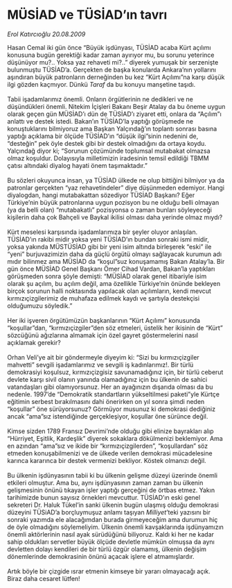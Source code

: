# MÜSİAD ve TÜSİAD’ın tavrı

*Erol Katırcıoğlu 20.08.2009*

<div class="taraf_structure_2col_1zq">
<div class="margen_n">



 <p>Hasan Cemal iki gün önce “Büyük işdünyası, TÜSİAD acaba Kürt açılımı konusuna bugün gerektiği kadar zaman ayırıyor mu, bu sorunu yeterince düşünüyor mu?.. Yoksa yaz rehaveti mi?..” diyerek yumuşak bir serzenişte bulunmuştu TÜSİAD’a. Gerçekten de başka konularda Ankara’nın yollarını aşındıran büyük patronların derneğinden bu kez “Kürt Açılımı”na karşı düşük ilgi gözden kaçmıyor. Dünkü <i>Taraf</i> da bu konuyu manşetine taşıdı. <br/><br/>Tabii işadamlarımız önemli. Onların örgütlerinin ne dedikleri ve ne düşündükleri önemli. Nitekim İçişleri Bakanı Beşir Atalay da bu öneme uygun olarak geçen gün MÜSİAD’ı dün de TÜSİAD’ı ziyaret etti, onlara da “Açılım”ı anlattı ve destek istedi. Bakan’ın TÜSİAD’la yaptığı görüşmede ne konuştuklarını bilmiyoruz ama Başkan Yalçındağ’ın toplantı sonrası basına yaptığı açıklama bir ölçüde TÜSİAD’ın “düşük ilgi”sinin nedenini de, “desteğin” pek öyle destek gibi bir destek olmadığını da ortaya koydu. Yalçındağ diyor ki; “Sorunun çözümünde toplumsal mutabakat olmazsa olmaz koşuldur. Dolayısıyla milletimizin iradesinin temsil edildiği TBMM çatısı altındaki diyalog hayati önem taşımaktadır.” <br/><br/>Bu sözleri okuyunca insan, ya TÜSİAD ülkede ne olup bittiğini bilmiyor ya da patronlar gerçekten “yaz rehavetindeler” diye düşünmeden edemiyor. Hangi diyalogdan, hangi mutabakattan sözediyor TÜSİAD Başkanı? Eğer Türkiye’nin büyük patronlarına uygun pozisyon bu ne olduğu belli olmayan (ya da belli olan) “mutabakatlı” pozisyonsa o zaman bunları söyleyeceği kişilerin daha çok Bahçeli ve Baykal ikilisi olması daha yerinde olmaz mıydı? <br/><br/>Kürt meselesi karşısında işadamlarımıza bir şeyler oluyor anlaşılan. TÜSİAD’ın rakibi midir yoksa yeni TÜSİAD’ın bundan sonraki ismi midir, yoksa yakında MÜSTÜSİAD gibi bir yeni isim altında birleşerek “eski” ile “yeni” burjuvazimizin daha da güçlü örgütü olmayı sağlayacak kurumun adı mıdır bilinmez ama MÜSİAD da “koşul”suz konuşamamış Bakan Atalay’la. Bir gün önce MÜSİAD Genel Başkanı Ömer Cihad Vardan, Bakan’la yaptıkları görüşmeden sonra şöyle demişti: “MÜSİAD olarak genel itibariyle isim olarak şu açılım, bu açılım değil, ama özellikle Türkiye’nin önünde bekleyen birçok sorunun halli noktasında yapılacak olan açılımların, kendi mevcut kırmızıçizgilerimiz de muhafaza edilmek kaydı ve şartıyla destekçisi olduğumuzu söyledik.” <br/><br/>Her iki işveren örgütümüzün başkanlarının “Kürt Açılımı” konusunda “koşullar”dan, “kırmızıçizgiler”den söz etmeleri, üstelik her ikisinin de “Kürt” sözcüğünü ağızlarına almamak için özel gayret göstermelerini nasıl açıklamak gerekir? <br/><br/>Orhan Veli’ye ait bir göndermeyle diyeyim ki: “Sizi bu kırmızıçizgiler mahvetti” sevgili işadamlarımız ve sevgili iş kadınlarımız!. Bir türlü demokrasiyi koşulsuz, kırmızıçizgisiz savunamadığınız için, bir türlü ceberut devlete karşı sivil olanın yanında olamadığınız için bu ülkenin de sahici vatandaşları gibi olamıyorsunuz. Her an ayağınızın dışarıda olması da bu nedenle. 1997’de “Demokratik standartların yükseltilmesi paketi”yle Kürtçe eğitimin serbest bırakılmasını dahi önerirken on yıl sonra şimdi neden “koşullar” öne sürüyorsunuz? Görmüyor musunuz ki demokrasi dediğiniz ancak “ama”sız istendiğinde gerçekleşiyor, koşullar öne sürünce değil. <br/><br/>Kimse sizden 1789 Fransız Devrimi’nde olduğu gibi elinize bayrakları alıp “Hürriyet, Eşitlik, Kardeşlik” diyerek sokaklara dökülmenizi beklemiyor. Ama en azından “ama”sız ve ikide bir “kırmızıçizgilerden”, “koşullardan” söz etmeden konuşabilmenizi ve de ülkede verilen demokrasi mücadelesine karınca kararınca bir destek vermenizi bekliyor. Köstek olmanızı değil. <br/><br/>Bu ülkenin işdünyasının tabii ki bu ülkenin gelişme düzeyi üzerinde önemli etkileri olmuştur. Ama bu, aynı işdünyasının zaman zaman bu ülkenin gelişmesinin önünü tıkayan işler yaptığı gerçeğini de örtbas etmez. Yakın tarihimizde bunun sayısız örnekleri mevcuttur. TÜSİAD’ın eski genel sekreteri Dr. Haluk Tükel’in sanki ülkenin bugün ulaşmış olduğu demokrasi düzeyini TÜSiAD’a borçluymuşuz anlamı taşıyan <i>Milliyet</i>’teki yazısını bir sonraki yazımda ele alacağımdan burada girmeyeceğim ama durumun hiç de öyle olmadığını söylemeliyim. Ülkenin önemli kavşaklarında işdünyamızın önemli aktörlerinin nasıl ayak sürüdüğünü biliyoruz. Kaldı ki her ne kadar sahip oldukları servetler büyük ölçüde devletle mümkün olmuşsa da aynı devletten dolayı kendileri de bir türlü özgür olamamış, ülkenin değişim dönemlerinde demokrasinin önünü açacak işlere el atmamışlardır. <br/><br/>Artık böyle bir çizgide ısrar etmenin kimseye bir yararı olmayacağı açık. Biraz daha cesaret lütfen!</p>
<br/>
<br/>
<br/>



<br/>


<div id="taraf_not">
</div>

</div>


</div>
